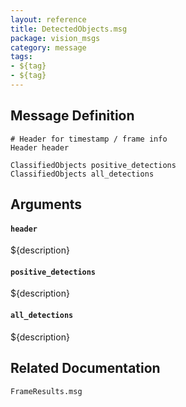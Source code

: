 ```yaml
---
layout: reference
title: DetectedObjects.msg
package: vision_msgs
category: message
tags: 
- ${tag}
- ${tag}
---
```


## Message Definition
```
# Header for timestamp / frame info
Header header

ClassifiedObjects positive_detections
ClassifiedObjects all_detections
```

## Arguments
#### `header`
${description}

#### `positive_detections`
${description}

#### `all_detections`
${description}

## Related Documentation
``FrameResults.msg``  